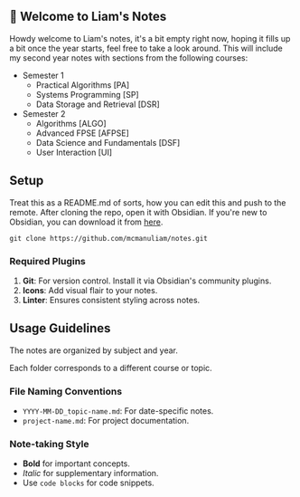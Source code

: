 ##  👋 Welcome to Liam's Notes
Howdy welcome to Liam's notes, it's a bit empty right now, hoping it fills up a bit once the year starts, feel free to take a look around. This will include my second year notes with sections from the following courses:

- Semester 1
	- Practical Algorithms [PA]
	- Systems Programming [SP]
	- Data Storage and Retrieval [DSR]
- Semester 2
	- Algorithms [ALGO]
	- Advanced FPSE [AFPSE]
	- Data Science and Fundamentals [DSF]
	- User Interaction [UI]

## Setup 
Treat this as a README.md of sorts, how you can edit this and push to the remote. After cloning the repo, open it with Obsidian. If you're new to Obsidian, you can download it from [here](https://obsidian.md/).

```
git clone https://github.com/mcmanuliam/notes.git
```

### Required Plugins 

1. **Git**: For version control. Install it via Obsidian's community plugins. 
2. **Icons**: Add visual flair to your notes. 
3. **Linter**: Ensures consistent styling across notes.

## Usage Guidelines 
The notes are organized by subject and year. 

Each folder corresponds to a different course or topic. 
### File Naming Conventions 
- `YYYY-MM-DD_topic-name.md`: For date-specific notes. 
- `project-name.md`: For project documentation. 

### Note-taking Style 
- **Bold** for important concepts. 
- *Italic* for supplementary information. 
- Use `code blocks` for code snippets.